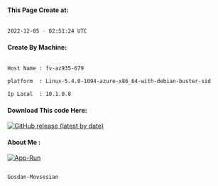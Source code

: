 
   
#### This Page Create at:

```bash

2022-12-05 - 02:51:24 UTC

```

#### Create By Machine:

```bash

Host Name : fv-az935-679

platform  : Linux-5.4.0-1094-azure-x86_64-with-debian-buster-sid

Ip Local  : 10.1.0.8

```
#### Download This code Here:

[![GitHub release (latest by date)](https://img.shields.io/github/v/release/Gosdan-Movsesian/Gosdan?style=for-the-badge&label=Download)](https://github.com/Gosdan-Movsesian/Gosdan/releases) 

</p> 

#### About Me :

[![App-Run](https://github.com/Gosdan-Movsesian/Gosdan/actions/workflows/App-Run.yml/badge.svg)](https://github.com/Gosdan-Movsesian/Gosdan/actions/workflows/App-Run.yml)

```bash

Gosdan-Movsesian

```

